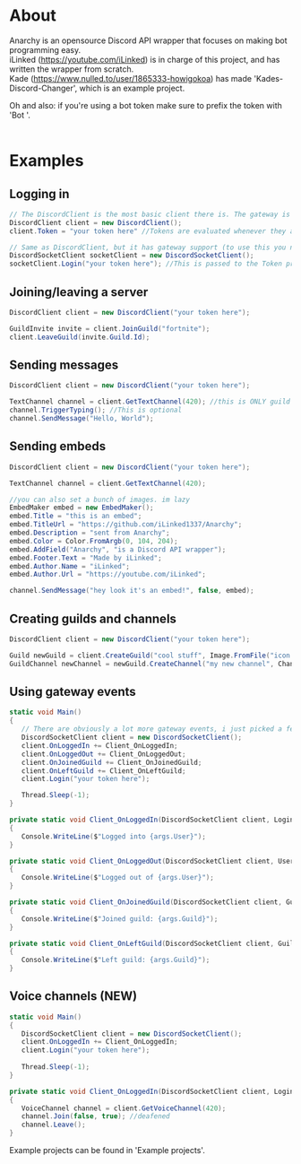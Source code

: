 # About
Anarchy is an opensource Discord API wrapper that focuses on making bot programming easy.<br>
iLinked (https://youtube.com/iLinked) is in charge of this project, and has written the wrapper from scratch.<br>
Kade (https://www.nulled.to/user/1865333-howigokoa) has made 'Kades-Discord-Changer', which is an example project.<br>

Oh and also: if you're using a bot token make sure to prefix the token with 'Bot '.<br><br>


# Examples

## Logging in
```csharp
// The DiscordClient is the most basic client there is. The gateway is NOT available for this client
DiscordClient client = new DiscordClient();
client.Token = "your token here" //Tokens are evaluated whenever they are put in here. It'll trigger a DiscordHttpException if it's invalid

// Same as DiscordClient, but it has gateway support (to use this you need to include Discord.Gateway)
DiscordSocketClient socketClient = new DiscordSocketClient();
socketClient.Login("your token here"); //This is passed to the Token property (for validation reasons) and then sent to the Gateway 
```

## Joining/leaving a server
```csharp
DiscordClient client = new DiscordClient("your token here");

GuildInvite invite = client.JoinGuild("fortnite");
client.LeaveGuild(invite.Guild.Id);
```

## Sending messages
```csharp
DiscordClient client = new DiscordClient("your token here");

TextChannel channel = client.GetTextChannel(420); //this is ONLY guild text channels, if you wanna get a DM use GetDMChannel(), if you want a group use GetGroup()
channel.TriggerTyping(); //This is optional
channel.SendMessage("Hello, World");
```

## Sending embeds
```csharp
DiscordClient client = new DiscordClient("your token here");

TextChannel channel = client.GetTextChannel(420);

//you can also set a bunch of images. im lazy
EmbedMaker embed = new EmbedMaker();
embed.Title = "this is an embed";
embed.TitleUrl = "https://github.com/iLinked1337/Anarchy";
embed.Description = "sent from Anarchy";
embed.Color = Color.FromArgb(0, 104, 204);
embed.AddField("Anarchy", "is a Discord API wrapper");
embed.Footer.Text = "Made by iLinked";
embed.Author.Name = "iLinked";
embed.Author.Url = "https://youtube.com/iLinked";

channel.SendMessage("hey look it's an embed!", false, embed);
```

## Creating guilds and channels
```csharp
DiscordClient client = new DiscordClient("your token here");

Guild newGuild = client.CreateGuild("cool stuff", Image.FromFile("icon.png"), "eu-central" });
GuildChannel newChannel = newGuild.CreateChannel("my new channel", ChannelType.Text);
```

## Using gateway events
```csharp
static void Main()
{
   // There are obviously a lot more gateway events, i just picked a few
   DiscordSocketClient client = new DiscordSocketClient();
   client.OnLoggedIn += Client_OnLoggedIn;
   client.OnLoggedOut += Client_OnLoggedOut;
   client.OnJoinedGuild += Client_OnJoinedGuild;
   client.OnLeftGuild += Client_OnLeftGuild;
   client.Login("your token here");

   Thread.Sleep(-1);
}

private static void Client_OnLoggedIn(DiscordSocketClient client, LoginEventArgs args)
{
   Console.WriteLine($"Logged into {args.User}");
}

private static void Client_OnLoggedOut(DiscordSocketClient client, UserEventArgs args)
{
   Console.WriteLine($"Logged out of {args.User}");
}

private static void Client_OnJoinedGuild(DiscordSocketClient client, GuildEventArgs args)
{
   Console.WriteLine($"Joined guild: {args.Guild}");
}

private static void Client_OnLeftGuild(DiscordSocketClient client, GuildEventArgs args)
{
   Console.WriteLine($"Left guild: {args.Guild}");
}
```

## Voice channels (NEW)
```csharp
static void Main()
{
   DiscordSocketClient client = new DiscordSocketClient();
   client.OnLoggedIn += Client_OnLoggedIn;
   client.Login("your token here");
   
   Thread.Sleep(-1);
}

private static void Client_OnLoggedIn(DiscordSocketClient client, LoginEventArgs args)
{
   VoiceChannel channel = client.GetVoiceChannel(420);
   channel.Join(false, true); //deafened
   channel.Leave();
}
```

Example projects can be found in 'Example projects'.
